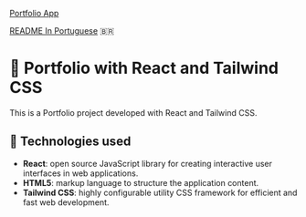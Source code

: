 [Portfolio App](https://portfolio-pedrx777.vercel.app)

[README In Portuguese](./README.md) 🇧🇷

# 🛒 Portfolio with React and Tailwind CSS 

This is a Portfolio project developed with React and Tailwind CSS.

## 🚀 Technologies used

- **React**: open source JavaScript library for creating interactive user interfaces in web applications.
- **HTML5**: markup language to structure the application content.
- **Tailwind CSS**: highly configurable utility CSS framework for efficient and fast web development.